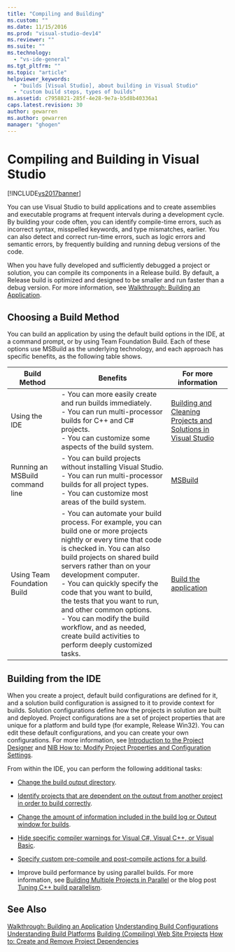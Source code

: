 ```yaml
---
title: "Compiling and Building"
ms.custom: ""
ms.date: 11/15/2016
ms.prod: "visual-studio-dev14"
ms.reviewer: ""
ms.suite: ""
ms.technology:
  - "vs-ide-general"
ms.tgt_pltfrm: ""
ms.topic: "article"
helpviewer_keywords:
  - "builds [Visual Studio], about building in Visual Studio"
  - "custom build steps, types of builds"
ms.assetid: c7958821-285f-4e28-9e7a-b5d8b40336a1
caps.latest.revision: 30
author: gewarren
ms.author: gewarren
manager: "ghogen"
---
```

# Compiling and Building in Visual Studio
[!INCLUDE[vs2017banner](../includes/vs2017banner.md)]

You can use Visual Studio to build applications and to create assemblies and executable programs at frequent intervals during a development cycle. By building your code often, you can identify compile-time errors, such as incorrect syntax, misspelled keywords, and type mismatches, earlier. You can also detect and correct run-time errors, such as logic errors and semantic errors, by frequently building and running debug versions of the code.

 When you have fully developed and sufficiently debugged a project or solution, you can compile its components in a Release build. By default, a Release build is optimized and designed to be smaller and run faster than a debug version. For more information, see [Walkthrough: Building an Application](../ide/walkthrough-building-an-application.md).

## Choosing a Build Method
 You can build an application by using the default build options in the IDE, at a command prompt, or by using Team Foundation Build. Each of these options use MSBuild as the underlying technology, and each approach has specific benefits, as the following table shows.

|Build Method|Benefits|For more information|
|------------------|--------------|--------------------------|
|Using the IDE|-   You can more easily create and run builds immediately.<br />-   You can run multi-processor builds for C++ and C# projects.<br />-   You can customize some aspects of the build system.|[Building and Cleaning Projects and Solutions in Visual Studio](../ide/building-and-cleaning-projects-and-solutions-in-visual-studio.md)|
|Running an MSBuild command line|-   You can build projects without installing Visual Studio.<br />-   You can run multi-processor builds for all project types.<br />-   You can customize most areas of the build system.|[MSBuild](../msbuild/msbuild.md)|
|Using Team Foundation Build|-   You can automate your build process. For example, you can build one or more projects nightly or every time that code is checked in. You can also build projects on shared build servers rather than on your development computer.<br />-   You can quickly specify the code that you want to build, the tests that you want to run, and other common options.<br />-   You can modify the build workflow, and as needed, create build activities to perform deeply customized tasks.|[Build the application](http://msdn.microsoft.com/library/a971b0f9-7c28-479d-a37b-8fd7e27ef692)|

## Building from the IDE
 When you create a project, default build configurations are defined for it, and a solution build configuration is assigned to it to provide context for builds. Solution configurations define how the projects in solution are built and deployed. Project configurations are a set of project properties that are unique for a platform and build type (for example, Release Win32). You can edit these default configurations, and you can create your own configurations. For more information, see [Introduction to the Project Designer](http://msdn.microsoft.com/en-us/898dd854-c98d-430c-ba1b-a913ce3c73d7) and [NIB How to: Modify Project Properties and Configuration Settings](http://msdn.microsoft.com/en-us/e7184bc5-2f2b-4b4f-aa9a-3ecfcbc48b67).

 From within the IDE, you can perform the following additional tasks:

-   [Change the build output directory](../ide/how-to-change-the-build-output-directory.md).

-   [Identify projects that are dependent on the output from another project in order to build correctly](../ide/how-to-create-and-remove-project-dependencies.md).

-   [Change the amount of information included in the build log or Output window for builds](../ide/how-to-view-save-and-configure-build-log-files.md).

-   [Hide specific compiler warnings for Visual C#, Visual C++, or Visual Basic](../ide/how-to-suppress-compiler-warnings.md).

-   [Specify custom pre-compile and post-compile actions for a build](../ide/specifying-custom-build-events-in-visual-studio.md).

-   Improve build performance by using parallel builds. For more information, see [Building Multiple Projects in Parallel](../msbuild/building-multiple-projects-in-parallel-with-msbuild.md) or the blog post [Tuning C++ build parallelism](http://blogs.msdn.com/b/msbuild/archive/2010/03/08/tuning-c-build-parallelism-in-vs2010.aspx).

## See Also
 [Walkthrough: Building an Application](../ide/walkthrough-building-an-application.md)
 [Understanding Build Configurations](../ide/understanding-build-configurations.md)
 [Understanding Build Platforms](../ide/understanding-build-platforms.md)
 [Building (Compiling) Web Site Projects](http://msdn.microsoft.com/library/a9cbb88c-8fff-4c67-848b-98fbfd823193)
 [How to: Create and Remove Project Dependencies](../ide/how-to-create-and-remove-project-dependencies.md)

